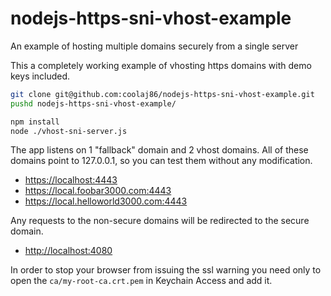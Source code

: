nodejs-https-sni-vhost-example
==============================

An example of hosting multiple domains securely from a single server

This a completely working example of vhosting https domains with demo keys included.

```bash
git clone git@github.com:coolaj86/nodejs-https-sni-vhost-example.git
pushd nodejs-https-sni-vhost-example/

npm install 
node ./vhost-sni-server.js
```

The app listens on 1 "fallback" domain and 2 vhost domains. All of these domains point to 127.0.0.1, so you can test them without any modification.

* <https://localhost:4443>
* <https://local.foobar3000.com:4443>
* <https://local.helloworld3000.com:4443>

Any requests to the non-secure domains will be redirected to the secure domain.

* <http://localhost:4080>

In order to stop your browser from issuing the ssl warning you need only to open the `ca/my-root-ca.crt.pem`
in Keychain Access and add it.
